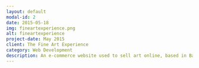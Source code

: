 ```yaml
---
layout: default
modal-id: 2
date: 2015-05-18
img: fineartexperience.png
alt: fineartexperience
project-date: May 2015
client: The Fine Art Experience
category: Web Development
description: An e-commerce website used to sell art online, based in Barrie.
---
```

